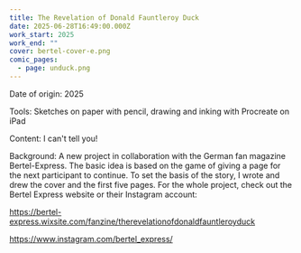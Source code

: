 ```yaml
---
title: The Revelation of Donald Fauntleroy Duck
date: 2025-06-28T16:49:00.000Z
work_start: 2025
work_end: ""
cover: bertel-cover-e.png
comic_pages:
  - page: unduck.png
---
```

Date of origin: 2025

Tools: Sketches on paper with pencil, drawing and inking with Procreate on iPad

Content: I can't tell you! 

Background: A new project in collaboration with the German fan magazine Bertel-Express. The basic idea is based on the game of giving a page for the next participant to continue. To set the basis of the story, I wrote and drew the cover and the first five pages. For the whole project, check out the Bertel Express website or their Instagram account:

https://bertel-express.wixsite.com/fanzine/therevelationofdonaldfauntleroyduck

https://www.instagram.com/bertel_express/

